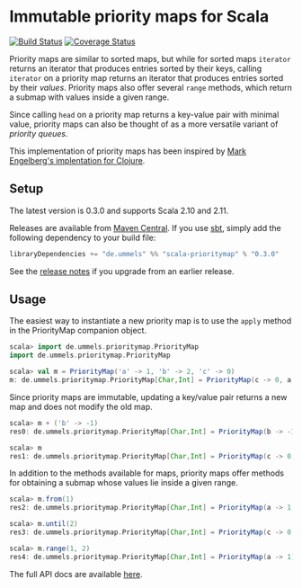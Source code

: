# Immutable priority maps for Scala

[![Build Status](https://travis-ci.org/ummels/scala-prioritymap.svg?branch=master)](https://travis-ci.org/ummels/scala-prioritymap)
[![Coverage Status](https://coveralls.io/repos/ummels/scala-prioritymap/badge.svg?branch=master)](https://coveralls.io/r/ummels/scala-prioritymap?branch=master)

Priority maps are similar to sorted maps, but while for sorted maps `iterator` returns an iterator that
produces entries sorted by their keys, calling `iterator` on a priority map returns an iterator that
produces entries sorted by their *values*. Priority maps also offer several `range` methods, which
return a submap with values inside a given range.

Since calling `head` on a priority map returns a key-value pair with minimal value, priority
maps can also be thought of as a more versatile variant of *priority queues*.

This implementation of priority maps has been inspired by
[Mark Engelberg's implentation for Clojure](https://github.com/clojure/data.priority-map).

## Setup

The latest version is 0.3.0 and supports Scala 2.10 and 2.11.

Releases are available from [Maven Central](http://search.maven.org/#search|ga|1|scala-prioritymap).
If you use [sbt](http://www.scala-sbt.org/), simply add the following dependency to your build file:

```scala
libraryDependencies += "de.ummels" %% "scala-prioritymap" % "0.3.0"
```

See the [release notes](RELEASE.md) if you upgrade from an earlier release.

## Usage

The easiest way to instantiate a new priority map is to use the `apply` method in the
PriorityMap companion object.

```scala
scala> import de.ummels.prioritymap.PriorityMap
import de.ummels.prioritymap.PriorityMap

scala> val m = PriorityMap('a' -> 1, 'b' -> 2, 'c' -> 0)
m: de.ummels.prioritymap.PriorityMap[Char,Int] = PriorityMap(c -> 0, a -> 1, b -> 2)
```

Since priority maps are immutable, updating a key/value pair returns a new map and does
not modify the old map.

```scala
scala> m + ('b' -> -1)
res0: de.ummels.prioritymap.PriorityMap[Char,Int] = PriorityMap(b -> -1, c -> 0, a -> 1)

scala> m
res1: de.ummels.prioritymap.PriorityMap[Char,Int] = PriorityMap(c -> 0, a -> 1, b -> 2)
```

In addition to the methods available for maps, priority maps offer methods for obtaining
a submap whose values lie inside a given range.

```scala
scala> m.from(1)
res2: de.ummels.prioritymap.PriorityMap[Char,Int] = PriorityMap(a -> 1, b -> 2)

scala> m.until(2)
res3: de.ummels.prioritymap.PriorityMap[Char,Int] = PriorityMap(c -> 0, a -> 1)

scala> m.range(1, 2)
res4: de.ummels.prioritymap.PriorityMap[Char,Int] = PriorityMap(a -> 1)
```

The full API docs are available [here](http://ummels.github.io/scala-prioritymap/api/current/).
